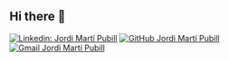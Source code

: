 ## Hi there 👋

[![Linkedin: Jordi Martí Pubill](https://img.shields.io/badge/-JordiMartíPubill-blue?style=flatsquare&logo=Linkedin&logoColor=white&link=https://www.linkedin.com/in/jordi-mart%C3%AD-pubill-129a3457/)](https://www.linkedin.com/in/jordi-mart%C3%AD-pubill-129a3457/)
[![GitHub Jordi Martí Pubill](https://img.shields.io/github/followers/AlbertHernandez?label=follow&style=social)](https://github.com/BaKaLLaNoT)
[![Gmail Jordi Martí Pubill](https://img.shields.io/badge/Gmail-alberthernandezdez%40gmail.com-success)](mailto:jordi.marti.pubill@gmail.com)
